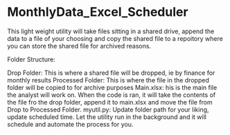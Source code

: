 # MonthlyData_Excel_Scheduler

This light weight utility will take files sitting in a shared drive, append the data to a file of your choosing and copy the shared file to a repoitory where you can store the shared file for archived reasons.

Folder Structure:

Drop Folder: This is where a shared file will be dropped, ie by finance for monthly results
Processed Folder: This is where the file in the dropped folder will be copied to for archive purposes
Main.xlsx: his is the main file the analyst will work on. When the code is ran, it will take the contents of the file fro the drop    folder, append it to main.xlsx and move the file from Drop to Processed Folder.
myutil.py: Update folder path for your liking, update scheduled time. Let the utility run in the background and it will schedule and automate the process for you.
